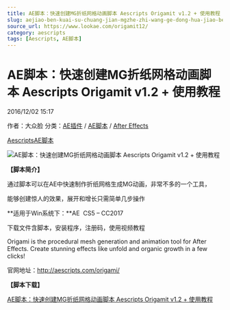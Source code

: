 ```yaml
---
title: AE脚本：快速创建MG折纸网格动画脚本 Aescripts Origamit v1.2 + 使用教程
slug: aejiao-ben-kuai-su-chuang-jian-mgzhe-zhi-wang-ge-dong-hua-jiao-ben-aescripts-origamit-v1-2-shi-yong-jiao-cheng
source_url: https://www.lookae.com/origamit12/
category: aescripts
tags: [Aescripts, AE脚本]
---
```

# AE脚本：快速创建MG折纸网格动画脚本 Aescripts Origamit v1.2 + 使用教程

2016/12/02 15:17

作者：大众脸
分类：[AE插件](https://www.lookae.com/after-effects/aechajian/) / [AE脚本](https://www.lookae.com/after-effects/aescripts/) / [After Effects](https://www.lookae.com/after-effects/)

[Aescripts](https://www.lookae.com/tag/aescripts/)[AE脚本](https://www.lookae.com/tag/ae%e8%84%9a%e6%9c%ac/)

![AE脚本：快速创建MG折纸网格动画脚本 Aescripts Origamit v1.2 + 使用教程](https://www.lookae.com/wp-content/uploads/2016/05/origami.jpg "AE脚本：快速创建MG折纸网格动画脚本 Aescripts Origamit v1.2 + 使用教程-LookAE.com")

**【脚本简介】**

通过脚本可以在AE中快速制作折纸网格生成MG动画，非常不多的一个工具，

能够创建惊人的效果，展开和增长只需简单几步操作

**适用于Win系统下：**AE  CS5 – CC2017

下载文件含脚本，安装程序，注册码，使用视频教程

Origami is the procedural mesh generation and animation tool for After Effects. Create stunning effects like unfold and organic growth in a few clicks!

官网地址：http://aescripts.com/origami/

**【脚本下载】**

[AE脚本：快速创建MG折纸网格动画脚本 Aescripts Origamit v1.2 + 使用教程](http://lookae.ctfile.com/fs/rkl162519964)
